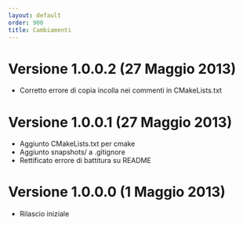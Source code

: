 ```yaml
---
layout: default
order: 900
title: Cambiamenti
---
```

# Versione 1.0.0.2 (27 Maggio 2013)

* Corretto errore di copia incolla nei commenti in CMakeLists.txt

# Versione 1.0.0.1 (27 Maggio 2013)

* Aggiunto CMakeLists.txt per cmake
* Aggiunto snapshots/ a .gitignore
* Rettificato errore di battitura su README

# Versione 1.0.0.0 (1 Maggio 2013)

* Rilascio iniziale
